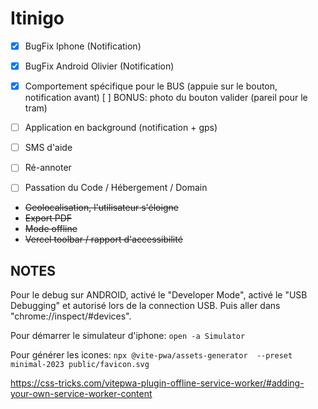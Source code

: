 # Itinigo

- [x] BugFix Iphone (Notification)
- [x] BugFix Android Olivier (Notification)
- [x] Comportement spécifique pour le BUS (appuie sur le bouton, notification avant)
      [ ] BONUS: photo du bouton valider (pareil pour le tram)
- [ ] Application en background (notification + gps)
- [ ] SMS d'aide

- [ ] Ré-annoter
- [ ] Passation du Code / Hébergement / Domain
- ~~Geolocalisation, l'utilisateur s'éloigne~~
- ~~Export PDF~~
- ~~Mode offline~~
- ~~Vercel toolbar / rapport d'accessibilité~~

## NOTES

Pour le debug sur ANDROID, activé le "Developer Mode", activé le "USB Debugging" et autorisé lors de la connection USB. Puis aller dans "chrome://inspect/#devices".

Pour démarrer le simulateur d'iphone: `open -a Simulator`

Pour générer les icones: `npx @vite-pwa/assets-generator  --preset minimal-2023 public/favicon.svg`

https://css-tricks.com/vitepwa-plugin-offline-service-worker/#adding-your-own-service-worker-content
